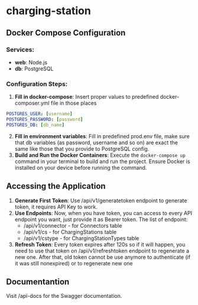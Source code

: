 # charging-station

## Docker Compose Configuration

### Services:
- **web**: Node.js
- **db**: PostgreSQL

### Configuration Steps:
1. **Fill in docker-compose**: Insert proper values to predefined docker-composer.yml file in those places
```yaml
POSTGRES_USER: [username]
POSTGRES_PASSWORD: [password]
POSTGRES_DB: [db_name]
```
2. **Fill in environment variables**: Fill in predefined prod.env file, make sure that db variables (as password, username and so on) are exact the same like those that you provide to PostgreSQL config.
3. **Build and Run the Docker Containers**: Execute the `docker-compose up` command in your terminal to build and run the project. Ensure Docker is installed on your device before running the command.

## Accessing the Application
1. **Generate First Token**: Use /api/v1/generatetoken endpoint to generate token, it requires API Key to work.
2. **Use Endpoints**: Now, when you have token, you can access to every API endpoint you want, just provide it as Bearer token. The list of endpoint: 
    - /api/v1/connector - for Connectors table
    - /api/v1/cs - for ChargingStations table
    - /api/v1/cstype - for ChargingStationTypes table
3. **Refresh Token**: Every token expires after 120s so if it will happen, you need to use that token on /api/v1/refreshtoken endpoint to regenerate a new one. After that, old token cannot be use anymore to authenticate (if it was still nonexpired) or to regenerate new one 


## Documentantion
Visit /api-docs for the Swagger documentation.